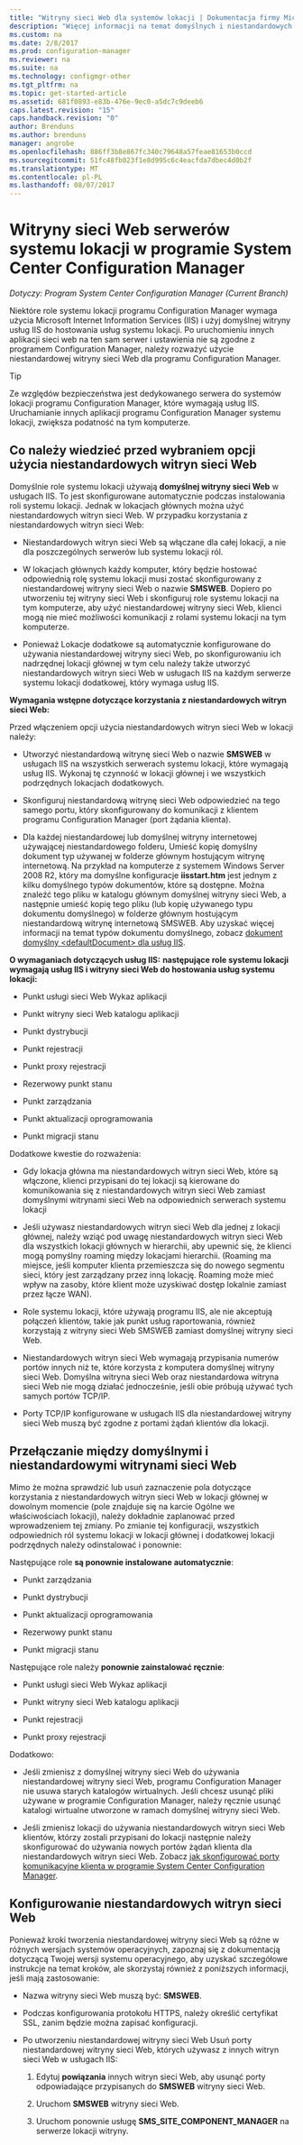 ```yaml
---
title: "Witryny sieci Web dla systemów lokacji | Dokumentacja firmy Microsoft"
description: "Więcej informacji na temat domyślnych i niestandardowych witryn sieci Web serwerów systemu lokacji w programie System Center Configuration Manager."
ms.custom: na
ms.date: 2/8/2017
ms.prod: configuration-manager
ms.reviewer: na
ms.suite: na
ms.technology: configmgr-other
ms.tgt_pltfrm: na
ms.topic: get-started-article
ms.assetid: 681f0893-e83b-476e-9ec0-a5dc7c9deeb6
caps.latest.revision: "15"
caps.handback.revision: "0"
author: Brenduns
ms.author: brenduns
manager: angrobe
ms.openlocfilehash: 886ff3b8e867fc340c79648a57feae81653b0ccd
ms.sourcegitcommit: 51fc48fb023f1e8d995c6c4eacfda7dbec4d0b2f
ms.translationtype: MT
ms.contentlocale: pl-PL
ms.lasthandoff: 08/07/2017
---
```

# <a name="websites-for-site-system-servers-in-system-center-configuration-manager"></a>Witryny sieci Web serwerów systemu lokacji w programie System Center Configuration Manager

*Dotyczy: Program System Center Configuration Manager (Current Branch)*

Niektóre role systemu lokacji programu Configuration Manager wymaga użycia Microsoft Internet Information Services (IIS) i użyj domyślnej witryny usług IIS do hostowania usług systemu lokacji. Po uruchomieniu innych aplikacji sieci web na ten sam serwer i ustawienia nie są zgodne z programem Configuration Manager, należy rozważyć użycie niestandardowej witryny sieci Web dla programu Configuration Manager.  

> [!TIP]  
>  Ze względów bezpieczeństwa jest dedykowanego serwera do systemów lokacji programu Configuration Manager, które wymagają usług IIS. Uruchamianie innych aplikacji programu Configuration Manager systemu lokacji, zwiększa podatność na tym komputerze.  




##  <a name="BKMK_What2Know"></a>Co należy wiedzieć przed wybraniem opcji użycia niestandardowych witryn sieci Web  
 Domyślnie role systemu lokacji używają **domyślnej witryny sieci Web** w usługach IIS. To jest skonfigurowane automatycznie podczas instalowania roli systemu lokacji. Jednak w lokacjach głównych można użyć niestandardowych witryn sieci Web. W przypadku korzystania z niestandardowych witryn sieci Web:  

-   Niestandardowych witryn sieci Web są włączane dla całej lokacji, a nie dla poszczególnych serwerów lub systemu lokacji ról.  

-   W lokacjach głównych każdy komputer, który będzie hostować odpowiednią rolę systemu lokacji musi zostać skonfigurowany z niestandardowej witryny sieci Web o nazwie **SMSWEB**. Dopiero po utworzeniu tej witryny sieci Web i skonfiguruj role systemu lokacji na tym komputerze, aby użyć niestandardowej witryny sieci Web, klienci mogą nie mieć możliwości komunikacji z rolami systemu lokacji na tym komputerze.  

-   Ponieważ Lokacje dodatkowe są automatycznie konfigurowane do używania niestandardowej witryny sieci Web, po skonfigurowaniu ich nadrzędnej lokacji głównej w tym celu należy także utworzyć niestandardowych witryn sieci Web w usługach IIS na każdym serwerze systemu lokacji dodatkowej, który wymaga usług IIS.  


  **Wymagania wstępne dotyczące korzystania z niestandardowych witryn sieci Web:**  

 Przed włączeniem opcji użycia niestandardowych witryn sieci Web w lokacji należy:  

-   Utworzyć niestandardową witrynę sieci Web o nazwie **SMSWEB** w usługach IIS na wszystkich serwerach systemu lokacji, które wymagają usług IIS. Wykonaj tę czynność w lokacji głównej i we wszystkich podrzędnych lokacjach dodatkowych.  

-   Skonfiguruj niestandardową witrynę sieci Web odpowiedzieć na tego samego portu, który skonfigurowany do komunikacji z klientem programu Configuration Manager (port żądania klienta).  

-   Dla każdej niestandardowej lub domyślnej witryny internetowej używającej niestandardowego folderu, Umieść kopię domyślny dokument typ używanej w folderze głównym hostującym witrynę internetową. Na przykład na komputerze z systemem Windows Server 2008 R2, który ma domyślne konfiguracje **iisstart.htm** jest jednym z kilku domyślnego typów dokumentów, które są dostępne. Można znaleźć tego pliku w katalogu głównym domyślnej witryny sieci Web, a następnie umieść kopię tego pliku (lub kopię używanego typu dokumentu domyślnego) w folderze głównym hostującym niestandardową witrynę internetową SMSWEB. Aby uzyskać więcej informacji na temat typów dokumentu domyślnego, zobacz [dokument domyślny &lt;defaultDocument\> dla usług IIS](http://www.iis.net/configreference/system.webserver/defaultdocument).  

**O wymaganiach dotyczących usług IIS:**
**następujące role systemu lokacji wymagają usług IIS i witryny sieci Web do hostowania usług systemu lokacji:**  

-   Punkt usługi sieci Web Wykaz aplikacji  

-   Punkt witryny sieci Web katalogu aplikacji  

-   Punkt dystrybucji  

-   Punkt rejestracji  

-   Punkt proxy rejestracji  

-   Rezerwowy punkt stanu  

-   Punkt zarządzania  

-   Punkt aktualizacji oprogramowania  

-   Punkt migracji stanu  

Dodatkowe kwestie do rozważenia:  

-   Gdy lokacja główna ma niestandardowych witryn sieci Web, które są włączone, klienci przypisani do tej lokacji są kierowane do komunikowania się z niestandardowych witryn sieci Web zamiast domyślnymi witrynami sieci Web na odpowiednich serwerach systemu lokacji  

-   Jeśli używasz niestandardowych witryn sieci Web dla jednej z lokacji głównej, należy wziąć pod uwagę niestandardowych witryn sieci Web dla wszystkich lokacji głównych w hierarchii, aby upewnić się, że klienci mogą pomyślny roaming między lokacjami hierarchii. (Roaming ma miejsce, jeśli komputer klienta przemieszcza się do nowego segmentu sieci, który jest zarządzany przez inną lokację. Roaming może mieć wpływ na zasoby, które klient może uzyskiwać dostęp lokalnie zamiast przez łącze WAN).  

-   Role systemu lokacji, które używają programu IIS, ale nie akceptują połączeń klientów, takie jak punkt usług raportowania, również korzystają z witryny sieci Web SMSWEB zamiast domyślnej witryny sieci Web.  

-   Niestandardowych witryn sieci Web wymagają przypisania numerów portów innych niż te, które korzysta z komputera domyślnej witryny sieci Web. Domyślna witryna sieci Web oraz niestandardowa witryna sieci Web nie mogą działać jednocześnie, jeśli obie próbują używać tych samych portów TCP/IP.  

-   Porty TCP/IP konfigurowane w usługach IIS dla niestandardowej witryny sieci Web muszą być zgodne z portami żądań klientów dla lokacji.  

## <a name="switch-between-default-and-custom-websites"></a>Przełączanie między domyślnymi i niestandardowymi witrynami sieci Web  
Mimo że można sprawdzić lub usuń zaznaczenie pola dotyczące korzystania z niestandardowych witryn sieci Web w lokacji głównej w dowolnym momencie (pole znajduje się na karcie Ogólne we właściwościach lokacji), należy dokładnie zaplanować przed wprowadzeniem tej zmiany. Po zmianie tej konfiguracji, wszystkich odpowiednich ról systemu lokacji w lokacji głównej i dodatkowej lokacji podrzędnych należy odinstalować i ponownie:  

Następujące role **są ponownie instalowane automatycznie**:  

-   Punkt zarządzania  

-   Punkt dystrybucji  

-   Punkt aktualizacji oprogramowania  

-   Rezerwowy punkt stanu  

-   Punkt migracji stanu  

Następujące role należy **ponownie zainstalować ręcznie**:  

-   Punkt usługi sieci Web Wykaz aplikacji  

-   Punkt witryny sieci Web katalogu aplikacji  

-   Punkt rejestracji  

-   Punkt proxy rejestracji  

Dodatkowo:  

-   Jeśli zmienisz z domyślnej witryny sieci Web do używania niestandardowej witryny sieci Web, programu Configuration Manager nie usuwa starych katalogów wirtualnych. Jeśli chcesz usunąć pliki używane w programie Configuration Manager, należy ręcznie usunąć katalogi wirtualne utworzone w ramach domyślnej witryny sieci Web.  

-   Jeśli zmienisz lokacji do używania niestandardowych witryn sieci Web klientów, którzy zostali przypisani do lokacji następnie należy skonfigurować do używania nowych portów żądań klienta dla niestandardowych witryn sieci Web. Zobacz [jak skonfigurować porty komunikacyjne klienta w programie System Center Configuration Manager](../../../core/clients/deploy/configure-client-communication-ports.md).  

## <a name="set-up-custom-websites"></a>Konfigurowanie niestandardowych witryn sieci Web  
Ponieważ kroki tworzenia niestandardowej witryny sieci Web są różne w różnych wersjach systemów operacyjnych, zapoznaj się z dokumentacją dotyczącą Twojej wersji systemu operacyjnego, aby uzyskać szczegółowe instrukcje na temat kroków, ale skorzystaj również z poniższych informacji, jeśli mają zastosowanie:  

-   Nazwa witryny sieci Web muszą być: **SMSWEB**.  

-   Podczas konfigurowania protokołu HTTPS, należy określić certyfikat SSL, zanim będzie można zapisać konfiguracji.  

-   Po utworzeniu niestandardowej witryny sieci Web Usuń porty niestandardowej witryny sieci Web, których używasz z innych witryn sieci Web w usługach IIS:  

    1.  Edytuj **powiązania** innych witryn sieci Web, aby usunąć porty odpowiadające przypisanych do **SMSWEB** witryny sieci Web.  

    2.  Uruchom **SMSWEB** witryny sieci Web.  

    3.  Uruchom ponownie usługę **SMS_SITE_COMPONENT_MANAGER** na serwerze lokacji witryny.  

